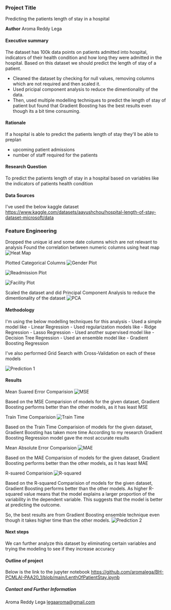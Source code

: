 ### Project Title
Predicting the patients length of stay in a hospital

**Author**
Aroma Reddy Lega

#### Executive summary
The dataset has 100k data points on patients admitted into hospital, indicators of their health condition and how long they were admitted in the hospital. Based on this dataset we should predict the length of stay of a patient. 
- Cleaned the dataset by checking for null values, removing columns which are not required and then scaled it.
- Used pricipal component analysis to reduce the dimentionality of the data.
- Then, used multiple modelling techniques to predict the length of stay of patient but found that Gradient Boosting has the best results even though its a bit time consuming.

#### Rationale
If a hospital is able to predict the patients length of stay they'll be able to preplan
- upcoming patient admissions
- number of staff required for the patients


#### Research Question
To predict the patients length of stay in a hospital based on variables like the indicators of patients health condition

#### Data Sources
I've used the below kaggle dataset
https://www.kaggle.com/datasets/aayushchou/hospital-length-of-stay-dataset-microsoft/data

### Feature Engineering
Dropped the unique id and some date columns which are not relevant to analysis
Found the correlation between numeric columns using heat map
![Heat Map](https://github.com/user-attachments/assets/c3640713-e133-4b49-87d3-cbe8d5add111)

Plotted Categorical Columns
![Gender Plot](https://github.com/user-attachments/assets/a901bfe1-b14a-4eb3-86e7-9eb4972f7bd9)

![Readmission Plot](https://github.com/user-attachments/assets/b8eb0f9c-1fad-4b8f-a6bf-de3fa162e372)

![Facility Plot](https://github.com/user-attachments/assets/f8a5ccf2-5a0f-4a14-a7a2-44b8b50ebd3b)

Scaled the dataset and did Principal Component Analysis to reduce the dimentionality of the dataset
![PCA](https://github.com/user-attachments/assets/0749060f-fb1a-4856-a7ef-ae05c2d13283)


#### Methodology
I'm using the below modelling techniques for this analysis
    - Used a simple model like 
        - Linear Regression
    - Used regularization models like 
        - Ridge Regression
        - Lasso Regression
    - Used another supervised model like 
        - Decision Tree Regression
    - Used an ensemble model like
        - Gradient Boosting Regression

I've also performed Grid Search with Cross-Validation on each of these models

![Prediction 1](https://github.com/user-attachments/assets/aebb6df4-8489-4139-a159-fd5c5035605d)


#### Results
Mean Suared Error Comparision
![MSE](https://github.com/user-attachments/assets/0487bf86-a96c-4eaa-a1f5-7e5c3ab6918a)

Based on the MSE Comparision of models for the given dataset, Gradient Boosting performs better than the other models, as it has least MSE

Train Time Comparision
![Train Time](https://github.com/user-attachments/assets/0b5b269a-75bc-420f-822d-904502cc17b9)

Based on the Train Time Comparision of models for the given dataset, Gradient Boosting has taken more time
According to my research Gradient Boosting Regression model gave the most accurate results

Mean Absolute Error Comparision
![MAE](https://github.com/user-attachments/assets/9c4d7538-79e2-4468-a282-f6600e27cfca)

Based on the MAE Comparision of models for the given dataset, Gradient Boosting performs better than the other models, as it has least MAE

R-suared Comparision
![R-squared](https://github.com/user-attachments/assets/bb5db71b-5427-4f25-8eae-8ddfea081fef)

Based on the R-squared Comparision of models for the given dataset, Gradient Boosting performs better than the other models. As higher R-squared value means that the model explains a larger proportion of the variability in the dependent variable. This suggests that the model is better at predicting the outcome. 

So, the best results are from Gradient Boosting ensemble technique even though it takes higher time than the other models.
![Prediction 2](https://github.com/user-attachments/assets/58fc016b-603b-4080-8e28-90322900200b)


#### Next steps
We can further analyze this dataset by eliminating certain variables and trying the modeling to see if they increase accuracy

#### Outline of project
Below is the link to the jupyter notebook
https://github.com/aromalega/BH-PCMLAI-PAA20_1/blob/main/LenthOfPatientStay.ipynb


##### Contact and Further Information
Aroma Reddy Lega
legaaroma@gmail.com
